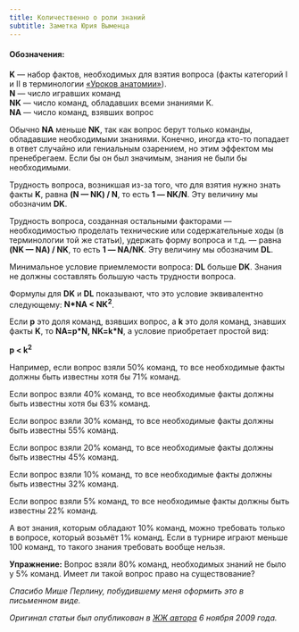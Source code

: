 ```yaml
---
title: Количественно о роли знаний
subtitle: Заметка Юрия Выменца
---
```


#### Обозначения:

**K** — набор фактов, необходимых для взятия вопроса (факты категорий I и II в терминологии [«Уроков анатомии»](https://www.maii.li/p/library-anatomy)).
<br>
**N** — число игравших команд
<br>
**NK** — число команд, обладавших всеми знаниями K.
<br>
**NA** — число команд, взявших вопрос

Обычно **NA** меньше **NK**, так как вопрос берут только команды, обладавшие необходимыми знаниями. Конечно, иногда кто-то попадает в ответ случайно или гениальным озарением, но этим эффектом мы пренебрегаем. Если бы он был значимым, знания не были бы необходимыми.

Трудность вопроса, возникшая из-за того, что для взятия нужно знать факты **K**, равна **(N — NK) / N**, то есть **1 — NK/N**. Эту величину мы обозначим **DK**.

Трудность вопроса, созданная остальными факторами — необходимостью проделать технические или содержательные ходы (в терминологии той же статьи), удержать форму вопроса и т.д. — равна **(NK — NA) / NK**, то есть **1 — NA/NK**. Эту величину мы обозначим **DL**.

Минимальное условие приемлемости вопроса: **DL** больше **DK**. Знания не должны составлять большую часть трудности вопроса.

Формулы для **DK** и **DL** показывают, что это условие эквивалентно следующему: **N\*NA < NK<sup>2</sup>**.

Если **p** это доля команд, взявших вопрос, а **k** это доля команд, знавших факты **K**, то **NA=p\*N, NK=k\*N**, а условие приобретает простой вид:

**p < k<sup>2</sup>**

Например, если вопрос взяли 50% команд, то все необходимые факты должны быть известны хотя бы 71% команд.

Если вопрос взяли 40% команд, то все необходимые факты должны быть известны хотя бы 63% команд.

Если вопрос взяли 30% команд, то все необходимые факты должны быть известны 55% команд.

Если вопрос взяли 20% команд, то все необходимые факты должны быть известны 45% команд.

Если вопрос взяли 10% команд, то все необходимые факты должны быть известны 32% команд.

Если вопрос взяли 5% команд, то все необходимые факты должны быть известны 22% команд.

А вот знания, которым обладают 10% команд, можно требовать только в вопросе, который возьмёт 1% команд. Если в турнире играют меньше 100 команд, то такого знания требовать вообще нельзя.

**Упражнение:** Вопрос взяли 80% команд, необходимых знаний не было у 5% команд. Имеет ли такой вопрос право на существование?

*Спасибо Мише Перлину, побудившему меня оформить это в письменном виде.*

*Оригинал статьи был опубликован в [ЖЖ автора](https://vymenets.livejournal.com/92276.html) 6 ноября 2009 года.*
